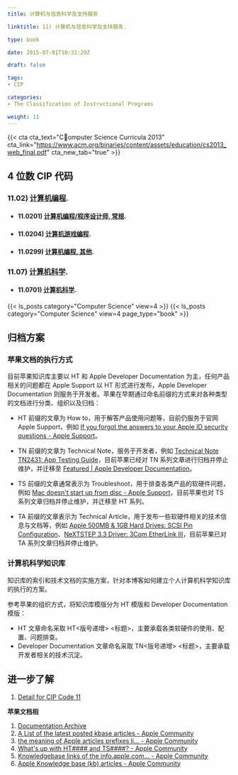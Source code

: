 ```yaml
---
title: 计算机与信息科学及支持服务

linktitle: 11) 计算机与信息科学及支持服务.

type: book

date: 2015-07-01T10:31:29Z

draft: false

tags:
- CIP

categories:
- The Classification of Instructional Programs

weight: 11
---
```


{{< cta cta_text="Computer Science Curricula 2013" cta_link="https://www.acm.org/binaries/content/assets/education/cs2013_web_final.pdf" cta_new_tab="true" >}}

## 4 位数 CIP 代码

### 11.02) [计算机编程](https://nces.ed.gov/ipeds/cipcode/cipdetail.aspx?y=56&cip=11.02).

- #### 11.0201) [计算机编程/程序设计师, 常规](https://nces.ed.gov/ipeds/cipcode/cipdetail.aspx?y=56&cip=11.0201).
- #### 11.0204) [计算机游戏编程](https://nces.ed.gov/ipeds/cipcode/cipdetail.aspx?y=56&cip=11.0204).
- #### 11.0299) [计算机编程, 其他](https://nces.ed.gov/ipeds/cipcode/cipdetail.aspx?y=56&cip=11.0299).

### 11.07) [计算机科学](https://nces.ed.gov/ipeds/cipcode/cipdetail.aspx?y=56&cip=11.07).

- #### 11.0701) [计算机科学](https://nces.ed.gov/ipeds/cipcode/cipdetail.aspx?y=56&cip=11.0701).
    
{{< ls_posts category="Computer Science" view=4 >}}
{{< ls_posts category="Computer Science" view=4 page_type="book" >}}

## 归档方案

### 苹果文档的执行方式

目前苹果知识库主要以 HT 和 Apple Developer Documentation 为主，任何产品相关的问题都在 Apple Support 以 HT 形式进行发布，Apple Developer Documentation 则服务于开发者。苹果在早期通过命名前缀的方式来对各种类型的文档进行分类、组织以及归档：

- HT 前缀的文章为 How to，用于解答产品使用问题等，目前仍服务于官网 Apple Support，例如 [If you forgot the answers to your Apple ID security questions - Apple Support](https://support.apple.com/en-us/HT201485)。

- TN 前缀的文章为 Technical Note，服务于开发者，例如 [Technical Note TN2431: App Testing Guide](https://developer.apple.com/library/archive/technotes/tn2431/_index.html)，目前苹果已经对 TN 系列文章进行归档并停止维护，并迁移至 [Featured | Apple Developer Documentation](https://developer.apple.com/documentation/)。

- TS 前缀的文章通常表示为 Troubleshoot，用于排查各类产品的软硬件问题，例如 [Mac doesn't start up from disc - Apple Support](https://support.apple.com/en-us/TS2000)，目前苹果也对 TS 系列文章归档并停止维护，并迁移至 HT 系列。

- TA 前缀的文章表示为 Technical Article，用于发布一些软硬件相关的技术信息与文档等，例如 [Apple 500MB & 1GB Hard Drives: SCSI Pin Configuration](https://support.apple.com/kb/TA29664?locale=en_US&viewlocale=en_US)、[NeXTSTEP 3.3 Driver: 3Com EtherLink III](https://support.apple.com/kb/TA45611?locale=en_US)，目前苹果已对 TA 系列文章归档并停止维护。

### 计算机科学知识库

知识库的索引和技术文档的实施方案，针对本博客如何建立个人计算机科学知识库的执行的方案。

参考苹果的组织方式，将知识库模版分为 HT 模版和 Developer Documentation 模版：

- HT 文章命名采取 HT<版号递增> <标题>，主要承载各类软硬件的使用、配置、问题排查。
- Developer Documentation 文章命名采取 TN<版号递增> <标题>，主要承载开发者相关的技术沉淀。


## 进一步了解

1. [Detail for CIP Code 11](https://nces.ed.gov/ipeds/cipcode/cipdetail.aspx?y=56&cip=11)

**苹果文档相**

1. [Documentation Archive](https://developer.apple.com/library/archive/sitemap.php)
2. [A List of the latest posted kbase articles - Apple Community](https://discussions.apple.com/thread/8073603)
3. [the meaning of Apple articles prefixes li… - Apple Community](https://discussions.apple.com/thread/7017106)
4. [What's up with HT#### and TS####? - Apple Community](https://discussions.apple.com/thread/4030257)
5. [Knowledgebase links of the info.apple.com… - Apple Community](https://discussions.apple.com/docs/DOC-4791)
6. [Apple Knowledge base (kb) articles - Apple Community](https://discussions.apple.com/thread/2527240)